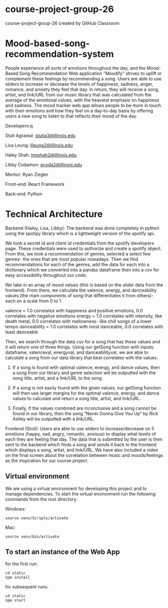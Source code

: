 # course-project-group-26
course-project-group-26 created by GitHub Classroom
# Mood-based-song-recommendation-system

People experience all sorts of emotions throughout the day, and the Mood-Based Song Recommendation Web application "Moodify" strives to uplift or complement these feelings by recommending a song. Users are able to use sliders to increase or decrease the levels of happiness, sadness, anger, romance, and anxiety they feel that day. In return, they will receive a song, artist, and link/URL from our music library that was calculated from the average of the emotional values, with the heaviest emphasis on happiness and sadness. The mood tracker web app allows people to be more in touch with their emotions and how they feel on a day-to-day basis by offering users a new song to listen to that reflects their mood of the day. 

Developers:q

Stuti Agrawal: stutia3@illinois.edu

Lisa Leung: ljleung2@illinois.edu

Haley Shah: hmshah2@illinois.edu

Libby Codamon: ecoda2@illinois.edu

Mentor: Ryan Ziegler

Front-end: React Framework

Back-end: Python

# Technical Architecture

Backend (Haley, Lisa, Libby):
The backend was done completely in python using the spotipy library which is a lightweight version of the spotify api.

We took a secret id and client id credentials from the spotify developers page. These credentials were used to authorize and create a spotify object. From this, we took a recommendation of genres, selected a select few genres- the ones that are most popular nowadays. Then we find recommendations for each of the genres, add the data for each into a dictionary which we converted into a pandas dataframe then into a csv for easy accessibility throughout our code.

We take in an array of mood values (this is based on the slider data from the frontend). From there, we calculate the valence, energy, and danceability values (the main components of song that differentiates it from others)- each on a scale from 0 to 1.

valence = 1.0 correlates with happiness and positive emotions, 0.0 correlates with negative emotions
energy = 1.0 correlates with intensity, like death metal, 0.0 correlates with mellowness- like chill songs of a lower tempo
danceability = 1.0 correlates with most danceable, 0.0 correlates with least danceable

Then, we search through the data csv for a song that has these values and it will return one of three things. Using our getSong function with inputs: dataframe, valenceval, energyval, and danceabilityval, we are able to calculate a song from our data library that best correlates with the values. 

1. If a song is found with optimal valence, energy, and dance values, then a song from our library and genre selection will be outputted with the song title, artist, and a link/URL to the song. 

2. If a song is not easily found with the given values, our getSong function will then use larger margins for the optimal valence, energy, and dance values to calculate and return a song title, artist, and link/URL. 

3. Finally, if the values combined are inconclusive and a song cannot be found in our library, then the song “Never Gonna Give You Up” by Rick Astley will be outputted with a link/URL.


Frontend (Stuti):
Users are able to use sliders to increase/decrease on 5 emotions (happy, sad, angry, romantic, anxious) to display what levels of each they are feeling that day. The data that is submitted by the user is then sent to the backend which finds a song and sends it back to the frontend which displays a song, artist, and link/URL. We have also included a video on the final screen about the correlation between music and moods/feelings as the inspiration for our course project. 


## Virtual environment 
We are using a virtual environment for developing this project and to manage dependencies. To start the virtual environment run the following commands from the root directory:

Windows:
```
source venv/Scripts/activate
```

Mac:
```
source venv/bin/activate
```

## To start an instance of the Web App

for the first run:
```
cd static
npm install
```

for subsequent runs:
```
cd static
npm start
```
